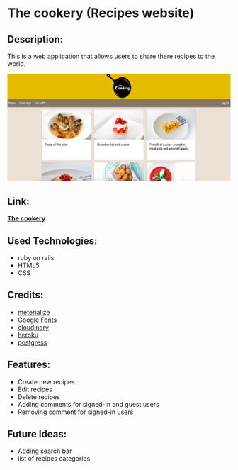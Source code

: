 # **The cookery** (Recipes website)


## **Description:**

This is a web application that allows users to share there recipes to the world.

![screenshot](app/assets/images/screenshot.png)
## **Link:**

[**The cookery**](https://damp-bayou-44259.herokuapp.com/)

## **Used Technologies:**

- ruby on rails
- HTML5
- CSS
  

## **Credits:**

- [meterialize](https://materializecss.com/)
- [Google Fonts](https://fonts.google.com/)
- [cloudinary](https://cloudinary.com/)
- [heroku](https://dashboard.heroku.com/login)
- [postgress](https://www.postgresql.org/)


## **Features:**

- Create new recipes 
- Edit recipes
- Delete recipes
- Adding comments for signed-in and guest users
- Removing comment for signed-in users
## **Future Ideas:**

- Adding search bar
- list of recipes categories
  

